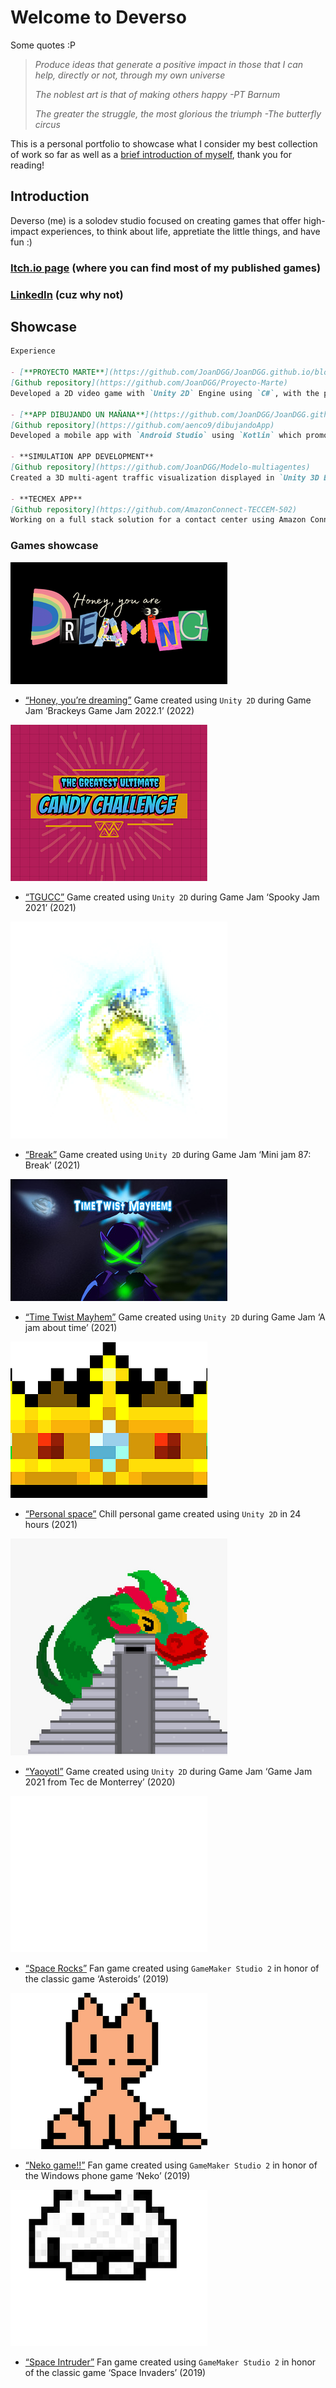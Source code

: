 # Welcome to Deverso

Some quotes :P
> _Produce ideas that generate a positive impact in those that I can help, directly or not, through my own universe_
> 
> _The noblest art is that of making others happy -PT Barnum_
> 
> _The greater the struggle, the most glorious the triumph -The butterfly circus_

This is a personal portfolio to showcase what I consider my best collection of work so far as well as a [brief introduction of myself](https://github.com/JoanDGG/JoanDGG.github.io/blob/main/README.md#introduction), thank you for reading!

## Introduction

Deverso (me) is a solodev studio focused on creating games that offer high-impact experiences, to think about life, appretiate the little things, and have fun :)

### [Itch.io page](https://deversogg.itch.io) (where you can find most of my published games)

### [LinkedIn](https://www.linkedin.com/in/joan-daniel-guerrero-garcia/) (cuz why not)

## Showcase
```markdown
Experience

- [**PROYECTO MARTE**](https://github.com/JoanDGG/JoanDGG.github.io/blob/main/Documents/Documentacion%20proyecto%20marte.pdf)
[Github repository](https://github.com/JoanDGG/Proyecto-Marte)
Developed a 2D video game with `Unity 2D` Engine using `C#`, with the purpose of spreading STEAM’s mission while obtaining user’s data through a `MySQL` database.

- [**APP DIBUJANDO UN MAÑANA**](https://github.com/JoanDGG/JoanDGG.github.io/blob/main/Documents/Documentacion%20dibujando%20un%20mañana.pdf)
[Github repository](https://github.com/aenco9/dibujandoApp)
Developed a mobile app with `Android Studio` using `Kotlin` which promotes the activities and donations done by the foundation Dibujando un mañana. Connected the app with a `Firebase` database and uses the `PayPal` services.

- **SIMULATION APP DEVELOPMENT**
[Github repository](https://github.com/JoanDGG/Modelo-multiagentes)
Created a 3D multi-agent traffic visualization displayed in `Unity 3D Engine`, using `Mesa AI` agent framework in `Python`.

- **TECMEX APP**
[Github repository](https://github.com/AmazonConnect-TECCEM-502)
Working on a full stack solution for a contact center using Amazon Connect and AWS services, producing the interface with React
```

### Games showcase

![Honey, you’re dreaming](./Images/Honey%20youre%20dreaming.png)
*	[“Honey, you’re dreaming”](https://arcade-dogo.itch.io/honey-youre-dreaming) Game created using `Unity 2D` during Game Jam ‘Brackeys Game Jam 2022.1’ (2022)

![TGUCC](./Images/TGUCC.png)
*	[“TGUCC”](https://deversogg.itch.io/tgucc) Game created using `Unity 2D` during Game Jam ‘Spooky Jam 2021’ (2021)

![Break](./Images/Break.png)
*	[“Break”](https://arcade-dogo.itch.io/break) Game created using `Unity 2D` during Game Jam ‘Mini jam 87: Break’ (2021)

![Time Twist Mayhem](./Images/Time%20twist%20mayhem.jpg)
*	[“Time Twist Mayhem”](https://deversogg.itch.io/time-twist-mayhem) Game created using `Unity 2D` during Game Jam ‘A jam about time’ (2021)

![Personal space](./Images/Personal%20space.png)
*	[“Personal space”](https://deversogg.itch.io/personal-space) Chill personal game created using `Unity 2D` in 24 hours (2021)

![Yaoyotl](./Images/Yaoyotl.png)
*	[“Yaoyotl”](https://dany-guy.itch.io/yaoyotl) Game created using `Unity 2D` during Game Jam ‘Game Jam 2021 from Tec de Monterrey’ (2020)

![Space Rocks](./Images/Space%20rocks.png)
*	[“Space Rocks”](https://deversogg.itch.io/space-rocks) Fan game created using `GameMaker Studio 2` in honor of the classic game ‘Asteroids’ (2019)

![Neko game!!](./Images/Neko%20game.png)
*	[“Neko game!!”](https://deversogg.itch.io/neko-game) Fan game created using `GameMaker Studio 2` in honor of the Windows phone game ‘Neko’ (2019)

![Space Intruder](./Images/Space%20intruders.png)
*	[“Space Intruder”](https://deversogg.itch.io/space-intruders) Fan game created using `GameMaker Studio 2` in honor of the classic game ‘Space Invaders’ (2019) 
